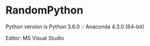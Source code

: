 # RandomPython
Python version is 
Python 3.6.0 :: Anaconda 4.3.0 (64-bit)

Editor: MS Visual Studio
